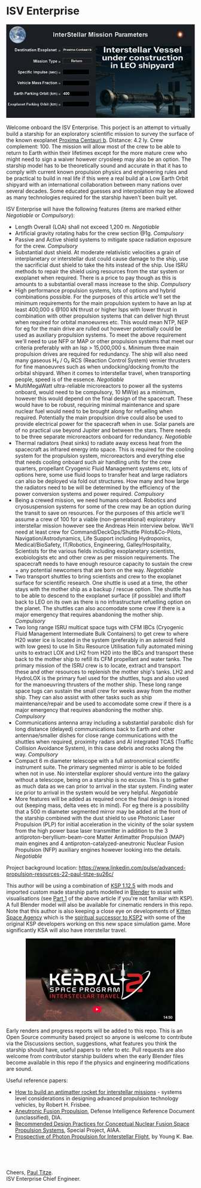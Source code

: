 # ISV Enterprise

<p align="center">
  <img src="ISVEnterpriseUC.jpg">
</p>

Welcome onboard the ISV Enterprise. This porject is an attempt to virtually build a starship for an exploratory scientific mission to survey the surface of the known exoplanet [Proxima Centauri b](https://en.wikipedia.org/wiki/Proxima_Centauri_b). Distance: 4.2 ly. Crew complement: 100. The mission will allow most of the crew to be able to return to Earth within their lifetimes except for the more mature crew who might need to sign a waiver however cryosleep may also be an option. The starship model has to be theoretically sound and accurate in that it has to comply with current known propulsion physics and engineering rules and be practical to build in real life if this were a real build at a Low Earth Orbit shipyard with an international collaboration between many nations over several decades. Some educated guesses and interpolation may be allowed as many technologies required for the starship haven't been built yet. 

ISV Enterprise will have the following features (items are marked either <I>Negotiable</I> or <I>Compulsory</I>):

- Length Overall (LOA) shall not exceed 1,200 m. <I>Negotiable</I>
- Artificial gravity rotating habs for the crew section @1g. <I>Compulsory</I>
- Passive and Active shield systems to mitigate space radiation exposure for the crew. <I>Compulsory</I>
- Substantial dust shield. At moderate relativistic velocities a grain of interplanetary or interstellar dust could cause damage to the ship, use the sacrificial dust shield to take the hits instead of the ship. Use ISRU methods to repair the shield using resources from the star system or exoplanet when required. There is a price to pay though as this is amounts to a substantial overall mass increase to the ship. <I>Compulsory</I>
- High performance propulsion systems, lots of options and hybrid combinations possible. For the purposes of this article we'll set the minimum requirements for the main propulsion system to have an Isp at least 400,000 s @100 kN thrust or higher Isps with lower thrust in combination with other propulsion systems that can deliver high thrust when required for orbital manoeuvres etc. This would mean NTP, NEP for eg for the main drive are rulled out however potentially could be used as auxiliary propulsion systems. To meet the above requirement we'll need to use NFP or MAP or other propulsion systems that meet our criteria preferably with an Isp > 15,000,000 s. Minimum three main propulsion drives are required for redundancy. The ship will also need many gaseous H₂ / O₂ RCS (Reaction Control System) vernier thrusters for fine manoeuvres such as when undocking/docking from/to the orbital shipyard. When it comes to interstellar travel, when transporting people, speed is of the essence. <I>Negotiable</I>
- MultiMegaWatt ultra-reliable microreactors to power all the systems onboard, would need to be compulsory, 10 MW(e) as a minimum, however this would depend on the final design of the spacecraft. These would have to be robust, requiring minimal maintenance and spare nuclear fuel would need to be brought along for refuelling when required. Potentially the main propulsion drive could also be used to provide electrical power for the spacecraft when in use. Solar panels are of no practical use beyond Jupiter and between the stars. There needs to be three separate microreactors onboard for redundancy. <I>Negotiable</I>
- Thermal radiators (heat sinks) to radiate away excess heat from the spacecraft as infrared energy into space. This is required for the cooling system for the propulsion system, microreactors and everything else that needs cooling onboard such air handling units for the crew quarters, propellant Cryogenic Fluid Management systems etc, lots of options here, some use fluid loops to transfer heat and large radiators can also be deployed via fold out structures. How many and how large the radiators need to be will be determined by the efficiency of the power conversion systems and power required. <I>Compulsory</I>
- Being a crewed mission, we need humans onboard. Robotics and cryosuspension systems for some of the crew may be an option during the transit to save on resources. For the purposes of this article we'll assume a crew of 100 for a viable (non-generational) exploratory interstellar mission however see the Andreas Hein interview below. We'll need at least crew for Command/DeckOps/Shuttle Pilots&Co-Pilots, Navigation/Astrodynamics, Life Support including Hydroponics, Medical/BioSafety, IT/Robotics, Engineering, Galley/Hospitality, Scientists for the various fields including exoplanetary scientists, exobiologists etc and other crew as per mission requirements. The spacecraft needs to have enough resource capacity to sustain the crew + any potential newcomers that are born on the way. <I>Negotiable</I>
- Two transport shuttles to bring scientists and crew to the exoplanet surface for scientific research. One shuttle is used at a time, the other stays with the mother ship as a backup / rescue option. The shuttle has to be able to descend to the exoplanet surface (if possible) and liftoff back to LEO on its own as there is no infrastructure refuelling option on the planet. The shuttles can also accomodate some crew if there is a major emergency that requires abandoning the mother ship. <I>Compulsory</I>
- Two long range ISRU multicat space tugs with CFM IBCs (Cryogenic Fluid Management Intermediate Bulk Containers) to get crew to where H20 water ice is located in the system (preferably in an asteroid field with low gees) to use In Situ Resource Utilisation fully automated mining units to extract LOX and LH2 from H20 into the IBCs and transport these back to the mother ship to refill its CFM propellant and water tanks. The primary mission of the ISRU crew is to locate, extract and transport these and other resources to replenish the mother ship's tanks. LH2 and HydroLOX is the primary fuel used for the shuttles, tugs and also used for the manoeuvring thrusters of the mother ship. These long range space tugs can sustain the small crew for weeks away from the mother ship. They can also assist with other tasks such as ship maintenance/repair and be used to accomodate some crew if there is a major emergency that requires abandoning the mother ship. <I>Compulsory</I>
- Communications antenna array including a substantial parabolic dish for long distance (delayed) communications back to Earth and other antennae/smaller dishes for close range communications with the shuttles when required, proximity radars and AI integrated TCAS (Traffic Collision Avoidance System), in this case debris and rocks along the way. <I>Compulsory</I>
- Compact 6 m diameter telescope with a full astronomical scientific instrument suite. The primary segmented mirror is able to be folded when not in use. No interstellar explorer should venture into the galaxy without a telescope, being on a starship is no excuse. This is to gather as much data as we can prior to arrival in the star system. Finding water ice prior to arrival in the system would be very helpful. <I>Negotiable</I>
- More features will be added as required once the final design is ironed out (keeping mass, delta vees etc in mind). For eg there is a possibility that a 500 m diameter segmented mirror may be added at the front of the starship combined with the dust shield to use Photonic Laser Propulsion (PLP) for initial acceleration in the vicinity of the solar system from the high power base laser transmitter in addition to the 3 antiproton-beryllium-beam-core Matter Antimatter Propulsion (MAP) main engines and 4 antiproton-catalyzed-aneutronic Nuclear Fusion Propulsion (NFP) auxiliary engines however looking into the details. <I>Negotiable</I>

Project background location: https://www.linkedin.com/pulse/advanced-propulsion-resources-22-paul-titze-su26c/

This author will be using a combination of [KSP 1.12.5](https://store.steampowered.com/app/220200/Kerbal_Space_Program/) with mods and imported custom made starship parts modelled in [Blender](https://www.blender.org/) to assist with visualisations (see [Part 1](https://www.linkedin.com/pulse/advanced-propulsion-literature-paul-titze-9a57c/) of the above article if you're not familiar with KSP). A full Blender model will also be available for cinematic renders in this repo. Note that this author is also keeping a close eye on developments of [Kitten Space Agency](https://kittenspaceagency.wiki.gg/) which is the [spiritual successor to KSP2](https://www.youtube.com/watch?v=DO11l8wNQNg) with some of the original KSP developers working on this new space simulation game. More significantly KSA will also have interstellar travel.

<p align="center">
<a href="https://www.youtube.com/watch?v=87ipqf0iV4c" target="_blank">
  <img src="KSP2YouTube.jpg" alt="Watch on YouTube" />
</a>
</p>

Early renders and progress reports will be added to this repo. This is an Open Source community based project so anyone is welcome to contribute via the Discussions section, suggestions, what features you think the starship should have, useful papers to refer to etc. Pull requests are also welcome from contributor starship builders when the early Blender files become available in this repo if the physics and engineering modifications are sound.

Useful reference papers:
<BR>
- [How to build an antimatter rocket for interstellar missions](https://dataverse.jpl.nasa.gov/dataset.xhtml?persistentId=hdl:2014/38278) - systems level considerations in designing advanced propulsion technology vehicles, by Robert H. Frisbee.
- [Aneutronic Fusion Propulsion](https://www.dia.mil/FOIA/FOIA-Electronic-Reading-Room/FileId/170024/), Defense Intelligence Reference Document (unclassified), DIA.
- [Recommended Design Practices for Conceptual Nuclear Fusion Space Propulsion Systems](https://forum.nasaspaceflight.com/index.php?action=dlattach;topic=60353.0;attach=2280551), Special Project, AIAA.
- [Prospective of Photon Propulsion for Interstellar Flight](https://www.researchgate.net/publication/268423813_Prospective_of_Photon_Propulsion_for_Interstellar_Flight), by Young K. Bae.


<BR><BR><BR>

Cheers, [Paul Titze](https://www.linkedin.com/in/paul-titze-3794502b).<BR>
ISV Enterprise Chief Engineer.<BR>


